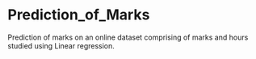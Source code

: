 # Prediction_of_Marks
Prediction of marks on an online dataset comprising of marks and hours studied using Linear regression.
